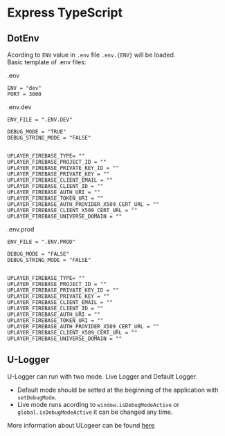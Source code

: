 # Express TypeScript

## DotEnv

Acording to `ENV` value in `.env` file `.env.{ENV}` will be loaded.  
Basic template of .env files:  

.env
```properties
ENV = "dev"
PORT = 3000
```

.env.dev
```properties
ENV_FILE = ".ENV.DEV"

DEBUG_MODE = "TRUE"
DEBUG_STRING_MODE = "FALSE"


UPLAYER_FIREBASE_TYPE= ""
UPLAYER_FIREBASE_PROJECT_ID = ""
UPLAYER_FIREBASE_PRIVATE_KEY_ID = ""
UPLAYER_FIREBASE_PRIVATE_KEY = ""
UPLAYER_FIREBASE_CLIENT_EMAIL = ""
UPLAYER_FIREBASE_CLIENT_ID = ""
UPLAYER_FIREBASE_AUTH_URI = ""
UPLAYER_FIREBASE_TOKEN_URI = ""
UPLAYER_FIREBASE_AUTH_PROVIDER_X509_CERT_URL = ""
UPLAYER_FIREBASE_CLIENT_X509_CERT_URL = ""
UPLAYER_FIREBASE_UNIVERSE_DOMAIN = ""
```

.env.prod
```properties
ENV_FILE = ".ENV.PROD"

DEBUG_MODE = "FALSE"
DEBUG_STRING_MODE = "FALSE"


UPLAYER_FIREBASE_TYPE= ""
UPLAYER_FIREBASE_PROJECT_ID = ""
UPLAYER_FIREBASE_PRIVATE_KEY_ID = ""
UPLAYER_FIREBASE_PRIVATE_KEY = ""
UPLAYER_FIREBASE_CLIENT_EMAIL = ""
UPLAYER_FIREBASE_CLIENT_ID = ""
UPLAYER_FIREBASE_AUTH_URI = ""
UPLAYER_FIREBASE_TOKEN_URI = ""
UPLAYER_FIREBASE_AUTH_PROVIDER_X509_CERT_URL = ""
UPLAYER_FIREBASE_CLIENT_X509_CERT_URL = ""
UPLAYER_FIREBASE_UNIVERSE_DOMAIN = ""
```

## U-Logger

U-Logger can run with two mode. Live Logger and Default Logger.  
- Default mode should be setted at the beginning of the application with `setDebugMode`.
- Live mode runs acording to `window.isDebugModeActive` or `global.isDebugModeActive` it can be changed any time.

More information about ULogeer can be found [here](https://github.com/uys2000-projects/ULogger)
